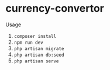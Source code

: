 # currency-convertor



Usage

1. `composer install`
2. `npm run dev`
3. `php artisan migrate`
4. `php artisan db:seed`
5. `php artisan serve`
